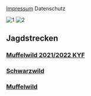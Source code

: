 [Impressum](https://kyffhaeuser-jagdblog.de/impressum/) Datenschutz

![1](https://github.com/Datenjournalismus-kyff/Kyffhaeuser-Jagd/assets/132254149/6f2278dc-2606-4368-844b-fa46fc13a82e)
![2](https://github.com/Datenjournalismus-kyff/Kyffhaeuser-Jagd/assets/132254149/c5be23a4-5622-498d-8d4f-9250cc013a8c)

## Jagdstrecken



### [Muffelwild 2021/2022 KYF](strecke_muffel.md)

### [Schwarzwild](schwarzwild.md)

### [Muffelwild](muffel.md)




